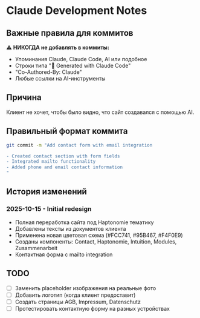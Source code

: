 # Claude Development Notes

## Важные правила для коммитов

⚠️ **НИКОГДА не добавлять в коммиты:**
- Упоминания Claude, Claude Code, AI или подобное
- Строки типа "🤖 Generated with Claude Code"
- "Co-Authored-By: Claude"
- Любые ссылки на AI-инструменты

## Причина
Клиент не хочет, чтобы было видно, что сайт создавался с помощью AI.

## Правильный формат коммита

```bash
git commit -m "Add contact form with email integration

- Created contact section with form fields
- Integrated mailto functionality
- Added phone and email contact information
"
```

## История изменений

### 2025-10-15 - Initial redesign
- Полная переработка сайта под Haptonomie тематику
- Добавлены тексты из документов клиента
- Применена новая цветовая схема (#FCC741, #95B467, #F4F0E9)
- Созданы компоненты: Contact, Haptonomie, Intuition, Modules, Zusammenarbeit
- Контактная форма с mailto integration

## TODO
- [ ] Заменить placeholder изображения на реальные фото
- [ ] Добавить логотип (когда клиент предоставит)
- [ ] Создать страницы AGB, Impressum, Datenschutz
- [ ] Протестировать контактную форму на разных устройствах

